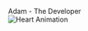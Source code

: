 <p align="start">
  <div>Adam - The Developer</div>
  <img src="https://media.giphy.com/media/vzO0Vc8b2VBLi/giphy.gif" alt="Heart Animation">
</p><br>





